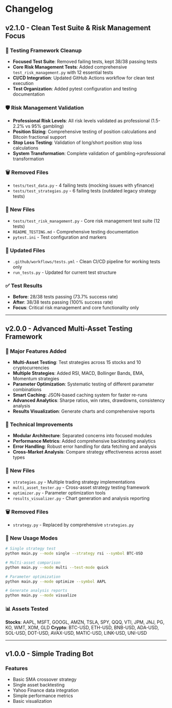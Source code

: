 # Changelog

## v2.1.0 - Clean Test Suite & Risk Management Focus

### 🧪 Testing Framework Cleanup
- **Focused Test Suite**: Removed failing tests, kept 38/38 passing tests
- **Core Risk Management Tests**: Added comprehensive `test_risk_management.py` with 12 essential tests
- **CI/CD Integration**: Updated GitHub Actions workflow for clean test execution
- **Test Organization**: Added pytest configuration and testing documentation

### 🛡️ Risk Management Validation
- **Professional Risk Levels**: All risk levels validated as professional (1.5-2.2% vs 95% gambling)
- **Position Sizing**: Comprehensive testing of position calculations and Bitcoin fractional support
- **Stop Loss Testing**: Validation of long/short position stop loss calculations
- **System Transformation**: Complete validation of gambling→professional transformation

### 🗑️ Removed Files
- `tests/test_data.py` - 4 failing tests (mocking issues with yfinance)
- `tests/test_strategies.py` - 6 failing tests (outdated legacy strategy tests)

### 📁 New Files
- `tests/test_risk_management.py` - Core risk management test suite (12 tests)
- `README_TESTING.md` - Comprehensive testing documentation
- `pytest.ini` - Test configuration and markers

### 🔧 Updated Files
- `.github/workflows/tests.yml` - Clean CI/CD pipeline for working tests only
- `run_tests.py` - Updated for current test structure

### ✅ Test Results
- **Before**: 28/38 tests passing (73.7% success rate)
- **After**: 38/38 tests passing (100% success rate)
- **Focus**: Critical risk management and core functionality only

---

## v2.0.0 - Advanced Multi-Asset Testing Framework

### 🚀 Major Features Added
- **Multi-Asset Testing**: Test strategies across 15 stocks and 10 cryptocurrencies
- **Multiple Strategies**: Added RSI, MACD, Bollinger Bands, EMA, Momentum strategies
- **Parameter Optimization**: Systematic testing of different parameter combinations
- **Smart Caching**: JSON-based caching system for faster re-runs
- **Advanced Analytics**: Sharpe ratios, win rates, drawdowns, consistency analysis
- **Results Visualization**: Generate charts and comprehensive reports

### 🔧 Technical Improvements
- **Modular Architecture**: Separated concerns into focused modules
- **Performance Metrics**: Added comprehensive backtesting analytics
- **Error Handling**: Robust error handling for data fetching and analysis
- **Cross-Market Analysis**: Compare strategy effectiveness across asset types

### 📁 New Files
- `strategies.py` - Multiple trading strategy implementations
- `multi_asset_tester.py` - Cross-asset strategy testing framework
- `optimizer.py` - Parameter optimization tools
- `results_visualizer.py` - Chart generation and analysis reporting

### 🗑️ Removed Files
- `strategy.py` - Replaced by comprehensive `strategies.py`

### 🎯 New Usage Modes
```bash
# Single strategy test
python main.py --mode single --strategy rsi --symbol BTC-USD

# Multi-asset comparison
python main.py --mode multi --test-mode quick

# Parameter optimization
python main.py --mode optimize --symbol AAPL

# Generate analysis reports
python main.py --mode visualize
```

### 📊 Assets Tested
**Stocks**: AAPL, MSFT, GOOGL, AMZN, TSLA, SPY, QQQ, VTI, JPM, JNJ, PG, KO, WMT, XOM, GLD
**Crypto**: BTC-USD, ETH-USD, BNB-USD, ADA-USD, SOL-USD, DOT-USD, AVAX-USD, MATIC-USD, LINK-USD, UNI-USD

---

## v1.0.0 - Simple Trading Bot

### Features
- Basic SMA crossover strategy
- Single asset backtesting
- Yahoo Finance data integration
- Simple performance metrics
- Basic visualization